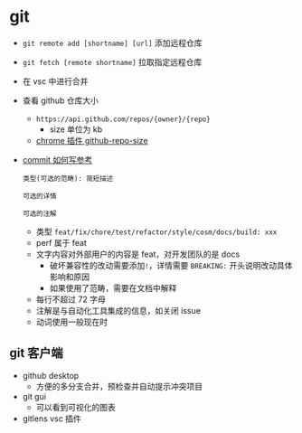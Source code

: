 # git

- `git remote add [shortname] [url]` 添加远程仓库
- `git fetch [remote shortname]` 拉取指定远程仓库
- 在 vsc 中进行合并
- 查看 github 仓库大小

  - `https://api.github.com/repos/{owner}/{repo}`
    - size 单位为 kb
  - [chrome 插件 github-repo-size](https://github.com/harshjv/github-repo-size)

- [commit 如何写参考](https://open.leancloud.cn/git-commit-message/)

  ```text
  类型(可选的范畴): 简短描述

  可选的详情

  可选的注解
  ```

  - 类型 `feat/fix/chore/test/refactor/style/cosm/docs/build: xxx`
  - perf 属于 feat
  - 文字内容对外部用户的内容是 feat，对开发团队的是 docs
    - 破坏兼容性的改动需要添加`!`，详情需要 `BREAKING:` 开头说明改动具体影响和原因
    - 如果使用了范畴，需要在文档中解释
  - 每行不超过 72 字母
  - 注解是与自动化工具集成的信息，如关闭 issue
  - 动词使用一般现在时

## git 客户端

- github desktop
  - 方便的多分支合并，预检查并自动提示冲突项目
- git gui
  - 可以看到可视化的图表
- gitlens vsc 插件
